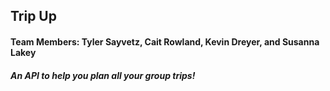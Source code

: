 ## Trip Up

#### Team Members: Tyler Sayvetz, Cait Rowland, Kevin Dreyer, and Susanna Lakey
##### An API to help you plan all your group trips!
